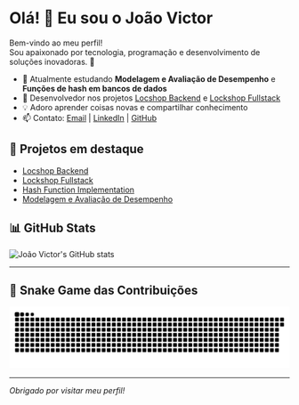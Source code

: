 # Olá! 👋 Eu sou o João Victor

Bem-vindo ao meu perfil!  
Sou apaixonado por tecnologia, programação e desenvolvimento de soluções inovadoras. 🚀

- 🌱 Atualmente estudando **Modelagem e Avaliação de Desempenho** e **Funções de hash em bancos de dados**
- 🛒 Desenvolvedor nos projetos [Locshop Backend](https://github.com/locshop/locshop_backend) e [Lockshop Fullstack](https://github.com/locshop/lockshop_fullstack)
- 💡 Adoro aprender coisas novas e compartilhar conhecimento
- 📫 Contato: [Email](mailto:amorajoaovictor2@gmail.com) | [LinkedIn](https://www.linkedin.com/in/jo%C3%A3o-victor-amora-b00540219/) | [GitHub](https://github.com/amorajoaovictor)

## 🚀 Projetos em destaque

- [Locshop Backend](https://github.com/locshop/locshop_backend)
- [Lockshop Fullstack](https://github.com/locshop/lockshop_fullstack)
- [Hash Function Implementation](https://github.com/Amorajoaovictor/hash_function_on_databases_implemetantion)
- [Modelagem e Avaliação de Desempenho](https://github.com/Amorajoaovictor/av2-modelagem-e-avaliacao-de-desempenho)

## 📊 GitHub Stats

![João Victor's GitHub stats](https://github-readme-stats.vercel.app/api?username=amorajoaovictor&show_icons=true&theme=radical)

---

## 🐍 Snake Game das Contribuições

![Snake animation](https://github.com/Amorajoaovictor/amorajoaovictor/blob/main/output/github-contribution-grid-snake.svg)

---

*Obrigado por visitar meu perfil!*

